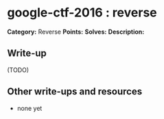 # google-ctf-2016 : reverse

**Category:** Reverse
**Points:** 
**Solves:** 
**Description:**



## Write-up

(TODO)

## Other write-ups and resources

* none yet
